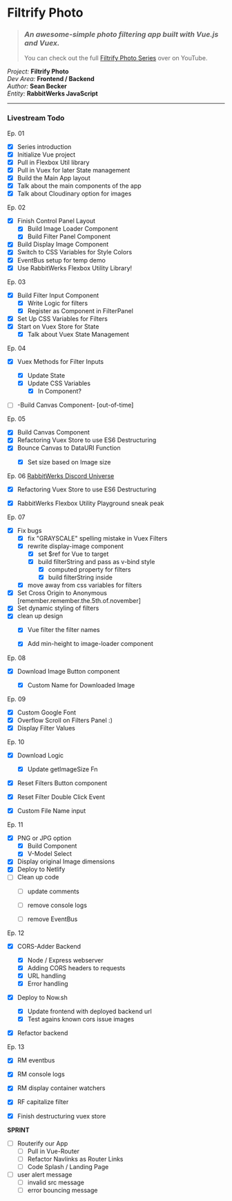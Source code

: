 # Filtrify Photo  

> ### _An awesome-simple photo filtering app built with Vue.js and Vuex._  
> You can check out the full [Filtrify Photo Series](https://www.youtube.com/playlist?list=PLFXBGOVoMkVkKXnWpboAuPGOo7-SB56aB) over on YouTube.  

_Project:_ **Filtrify Photo**  
_Dev Area:_ **Frontend / Backend**  
_Author:_ **Sean Becker**   
_Entity:_ **RabbitWerks JavaScript**  

---

### Livestream Todo
Ep. 01
* [x] Series introduction
* [x] Initialize Vue project
* [x] Pull in Flexbox Util library
* [x] Pull in Vuex for later State management
* [x] Build the Main App layout
* [x] Talk about the main components of the app
* [x] Talk about Cloudinary option for images

Ep. 02
* [x] Finish Control Panel Layout
  * [x] Build Image Loader Component
  * [x] Build Filter Panel Component
* [x] Build Display Image Component
* [x] Switch to CSS Variables for Style Colors
* [x] EventBus setup for temp demo
* [x] Use RabbitWerks Flexbox Utility Library!

Ep. 03
* [x] Build Filter Input Component
  * [x] Write Logic for filters 
  * [x] Register as Component in FilterPanel
* [x] Set Up CSS Variables for Filters
* [x] Start on Vuex Store for State
  * [x] Talk about Vuex State Management

Ep. 04
* [x] Vuex Methods for Filter Inputs
  * [x] Update State
  * [x] Update CSS Variables
    * [x] In Component?
* [ ] -Build Canvas Component- [out-of-time]



Ep. 05
* [x] Build Canvas Component
* [x] Refactoring Vuex Store to use ES6 Destructuring
* [x] Bounce Canvas to DataURI Function
  * [x] Set size based on Image size



Ep. 06
[RabbitWerks Discord Universe](https://discord.gg/bKVBPsq)
* [x] Refactoring Vuex Store to use ES6 Destructuring
* [x] RabbitWerks Flexbox Utility Playground sneak peak



Ep. 07  
* [x] Fix bugs
  * [x] fix "GRAYSCALE" spelling mistake in Vuex Filters
  * [x] rewrite display-image component
    * [x] set $ref for Vue to target
    * [x] build filterString and pass as v-bind style
      * [x] computed property for filters
      * [x] build filterString inside
  * [x] move away from css variables for filters
* [x] Set Cross Origin to Anonymous [remember.remember.the.5th.of.november]
* [x] Set dynamic styling of filters
* [x] clean up design
  * [x] Vue filter the filter names
  * [x] Add min-height to image-loader component



Ep. 08
* [x] Download Image Button component
  * [x] Custom Name for Downloaded Image


Ep. 09
* [x] Custom Google Font
* [x] Overflow Scroll on Filters Panel :)
* [x] Display Filter Values

Ep. 10
* [x] Download Logic
  * [x] Update getImageSize Fn
* [x] Reset Filters Button component
* [x] Reset Filter Double Click Event
* [x] Custom File Name input


Ep. 11
* [x] PNG or JPG option
  * [x] Build Component
  * [x] V-Model Select
* [x] Display original Image dimensions
* [x] Deploy to Netlify
* [ ] Clean up code
  * [ ] update comments
  * [ ] remove console logs
  * [ ] remove EventBus


Ep. 12
* [x] CORS-Adder Backend
  * [x] Node / Express webserver
  * [x] Adding CORS headers to requests
  * [x] URL handling
  * [x] Error handling
* [x] Deploy to Now.sh
  * [x] Update frontend with deployed backend url
  * [x] Test agains known cors issue images
* [x] Refactor backend


Ep. 13
* [x] RM eventbus
* [x] RM console logs
* [x] RM display container watchers
* [x] RF capitalize filter
* [x] Finish destructuring vuex store


**SPRINT**
* [ ] Routerify our App
  * [ ] Pull in Vue-Router
  * [ ] Refactor Navlinks as Router Links
  * [ ] Code Splash / Landing Page
* [ ] user alert message
  * [ ] invalid src message
  * [ ] error bouncing message
